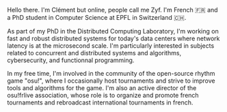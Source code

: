 Hello there. I'm Clément but online, people call me Zyf.
I'm French :fr: and a PhD student in Computer Science at EPFL in Switzerland :switzerland:.

As part of my PhD in the Distributed Computing Laboratory, I'm working on fast and robust distributed systems for today's data centers where network latency is at the microsecond scale.
I'm particularly interested in subjects related to concurrent and distributed systems and algorithms, cybersecurity, and functionnal programming.

In my free time, I'm involved in the community of the open-source rhythm game "osu!", where I occasionally host tournaments and strive to improve tools and algorithms for the game.
I'm also an active director of the osu!frlive association, whose role is to organize and promote french tournaments and rebroadcast international tournaments in french.

